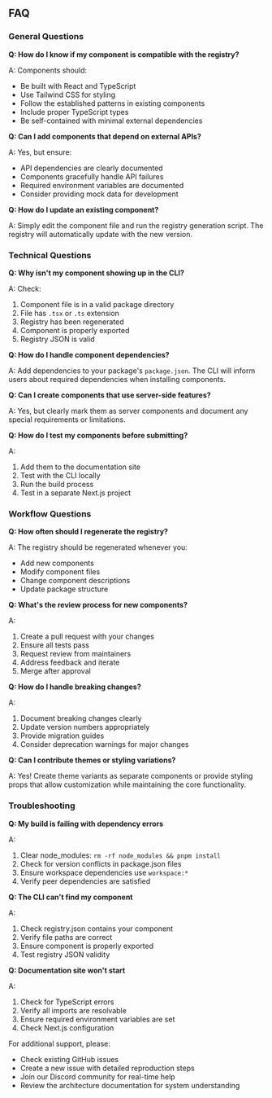 ## FAQ

### General Questions

**Q: How do I know if my component is compatible with the registry?**

A: Components should:

* Be built with React and TypeScript
* Use Tailwind CSS for styling
* Follow the established patterns in existing components
* Include proper TypeScript types
* Be self-contained with minimal external dependencies

**Q: Can I add components that depend on external APIs?**

A: Yes, but ensure:

* API dependencies are clearly documented
* Components gracefully handle API failures
* Required environment variables are documented
* Consider providing mock data for development

**Q: How do I update an existing component?**

A: Simply edit the component file and run the registry generation script. The registry will automatically update with the new version.

### Technical Questions

**Q: Why isn't my component showing up in the CLI?**

A: Check:

1. Component file is in a valid package directory
2. File has `.tsx` or `.ts` extension
3. Registry has been regenerated
4. Component is properly exported
5. Registry JSON is valid

**Q: How do I handle component dependencies?**

A: Add dependencies to your package's `package.json`. The CLI will inform users about required dependencies when installing components.

**Q: Can I create components that use server-side features?**

A: Yes, but clearly mark them as server components and document any special requirements or limitations.

**Q: How do I test my components before submitting?**

A:

1. Add them to the documentation site
2. Test with the CLI locally
3. Run the build process
4. Test in a separate Next.js project

### Workflow Questions

**Q: How often should I regenerate the registry?**

A: The registry should be regenerated whenever you:

* Add new components
* Modify component files
* Change component descriptions
* Update package structure

**Q: What's the review process for new components?**

A:

1. Create a pull request with your changes
2. Ensure all tests pass
3. Request review from maintainers
4. Address feedback and iterate
5. Merge after approval

**Q: How do I handle breaking changes?**

A:

1. Document breaking changes clearly
2. Update version numbers appropriately
3. Provide migration guides
4. Consider deprecation warnings for major changes

**Q: Can I contribute themes or styling variations?**

A: Yes! Create theme variants as separate components or provide styling props that allow customization while maintaining the core functionality.

### Troubleshooting

**Q: My build is failing with dependency errors**

A:

1. Clear node\_modules: `rm -rf node_modules && pnpm install`
2. Check for version conflicts in package.json files
3. Ensure workspace dependencies use `workspace:*`
4. Verify peer dependencies are satisfied

**Q: The CLI can't find my component**

A:

1. Check registry.json contains your component
2. Verify file paths are correct
3. Ensure component is properly exported
4. Test registry JSON validity

**Q: Documentation site won't start**

A:

1. Check for TypeScript errors
2. Verify all imports are resolvable
3. Ensure required environment variables are set
4. Check Next.js configuration

For additional support, please:

* Check existing GitHub issues
* Create a new issue with detailed reproduction steps
* Join our Discord community for real-time help
* Review the architecture documentation for system understanding
